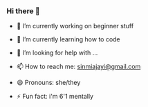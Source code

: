 ### Hi there 👋

- 🔭 I’m currently working on beginner stuff
- 🌱 I’m currently learning how to code
- 🤔 I’m looking for help with ...

- 📫 How to reach me: sinmiajayi@gmail.com
- 😄 Pronouns: she/they
- ⚡ Fun fact: i'm 6'1 mentally
